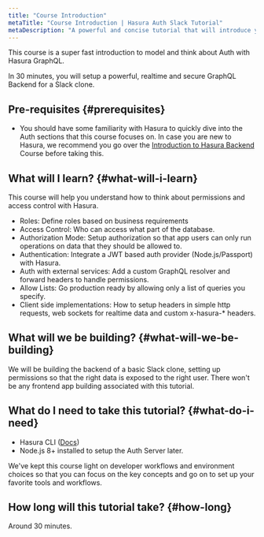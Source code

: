 ```yaml
---
title: "Course Introduction"
metaTitle: "Course Introduction | Hasura Auth Slack Tutorial"
metaDescription: "A powerful and concise tutorial that will introduce you to setting up a Slack clone backend in GraphQL with a walkthrough of auth and modeling permissions"
---
```


This course is a super fast introduction to model and think about Auth with Hasura GraphQL.

In 30 minutes, you will setup a powerful, realtime and secure GraphQL Backend for a Slack clone.

## Pre-requisites {#prerequisites}

- You should have some familiarity with Hasura to quickly dive into the Auth sections that this course focuses on. In case you are new to Hasura, we recommend you go over the [Introduction to Hasura Backend](https://hasura.io/learn/graphql/hasura/introduction/) Course before taking this.

## What will I learn? {#what-will-i-learn}

This course will help you understand how to think about permissions and access control with Hasura.

- Roles: Define roles based on business requirements
- Access Control: Who can access what part of the database.
- Authorization Mode: Setup authorization so that app users can only run operations on data that they should be allowed to.
- Authentication: Integrate a JWT based auth provider (Node.js/Passport) with Hasura.
- Auth with external services: Add a custom GraphQL resolver and forward headers to handle permissions.
- Allow Lists: Go production ready by allowing only a list of queries you specify.
- Client side implementations: How to setup headers in simple http requests, web sockets for realtime data and custom x-hasura-* headers.

## What will we be building? {#what-will-we-be-building}

We will be building the backend of a basic Slack clone, setting up permissions so that the right data is exposed to the right user. There won't be any frontend app building associated with this tutorial.

## What do I need to take this tutorial? {#what-do-i-need}

- Hasura CLI ([Docs](https://hasura.io/docs/latest/graphql/core/hasura-cli/install-hasura-cli.html))
- Node.js 8+ installed to setup the Auth Server later.

We've kept this course light on developer workflows and
environment choices so that you can focus on the key concepts and
go on to set up your favorite tools and workflows.

## How long will this tutorial take? {#how-long}

Around 30 minutes.
